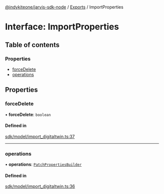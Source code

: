 [@indykiteone/jarvis-sdk-node](../README.md) / [Exports](../modules.md) / ImportProperties

# Interface: ImportProperties

## Table of contents

### Properties

- [forceDelete](ImportProperties.md#forcedelete)
- [operations](ImportProperties.md#operations)

## Properties

### forceDelete

• **forceDelete**: `boolean`

#### Defined in

[sdk/model/import_digitaltwin.ts:37](https://github.com/indykite/jarvis-sdk-node/blob/438b790/jarvis_sdk_node/src/sdk/model/import_digitaltwin.ts#L37)

___

### operations

• **operations**: [`PatchPropertiesBuilder`](../classes/PatchPropertiesBuilder.md)

#### Defined in

[sdk/model/import_digitaltwin.ts:36](https://github.com/indykite/jarvis-sdk-node/blob/438b790/jarvis_sdk_node/src/sdk/model/import_digitaltwin.ts#L36)
